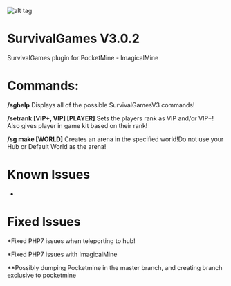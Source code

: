 ![alt tag](http://i.imgur.com/xEzMkd7.jpg)



# SurvivalGames  V3.0.2
SurvivalGames plugin for PocketMine - ImagicalMine 

# Commands:

**/sghelp** Displays all of the possible SurvivalGamesV3 commands!

**/setrank [VIP+, VIP] [PLAYER]** Sets the players rank as VIP and/or VIP+! Also gives player in game kit based on their rank!

**/sg make [WORLD]** Creates an arena in the specified world!Do not use your Hub or Default World as the arena!

# Known Issues

*

# Fixed Issues

*Fixed PHP7 issues when teleporting to hub!

*Fixed PHP7 issues with ImagicalMine



**Possibly dumping Pocketmine in the master branch, and creating branch exclusive to pocketmine
